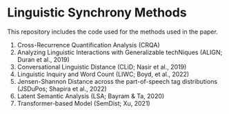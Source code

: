 # Linguistic Synchrony Methods
This repository includes the code used for the methods used in the paper.

1. Cross-Recurrence Quantification Analysis (CRQA)
2. Analyzing Linguistic Interactions with Generalizable techNiques (ALIGN; Duran et al., 2019)
3. Conversational Linguistic Distance (CLiD; Nasir et al., 2019)
4. Linguistic Inquiry and Word Count (LIWC; Boyd, et al., 2022)
5. Jensen-Shannon Distance across the part-of-speech tag distributions (JSDuPos; Shapira et al., 2022)
6. Latent Semantic Analysis (LSA; Bayram & Ta, 2020)
7. Transformer-based Model (SemDist; Xu, 2021) 
